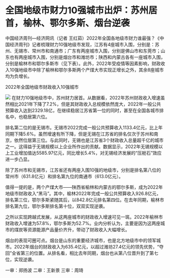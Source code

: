 # 全国地级市财力10强城市出炉：苏州居首，榆林、鄂尔多斯、烟台逆袭

中国经济周刊—经济网讯（记者
王红茹）2022年全国各地级市财力谁最强？《中国经济周刊》记者梳理财力10强地级市发现，江苏有4座城市入围，分别是：苏州、无锡市、常州市和南通市；广东有两座城市入围，分别是佛山市和东莞市；山东也有两座城市入围，分别是烟台市和潍坊市；陕西和内蒙古各有一座城市入围，分别是榆林市和鄂尔多斯市（见下表）。此外，2022年受疫情等因素影响，财政收入10强地级市中除了榆林和鄂尔多斯两个产煤大市实现正增长之外，其余8座城市均为负增长。

2022年全国地级市财政收入10强城市

![](https://inews.gtimg.com/om_bt/OPZpDP-RJOCRX9pkFHDDRrpM-79t0B6aePFm77RjcewsgAA/1000)
在财力10强地级市中，苏州财力居首。从数据看，2022年苏州财政收入增速虽然相比2021年下降了7.2%，但是其财政收入总规模依然庞大，2022年一般公共预算收入达到2329.18亿，在继续稳居江苏省第一位的同时，甚至在全国各城市排名中，也稳居第六位。

排名第二位的是无锡市。无锡市2022完成一般公共预算收入1133.4亿元，比上年同期下降5.6%。虽然增速有所下降，但是无锡在江苏省的排名仅次于苏州和南京，依然位居第三位。与此同时，无锡也是江苏省3个财政收入总量超千亿的城市之一。这得益于无锡规模以上企业所作出的贡献。数据显示，2022年无锡规模以上工业增加值达5585.97亿元，同比增长5.4%，对无锡经济发展的“压舱石”效应进一步凸显。

除了苏州市和无锡市，江苏省还有两座入围10强的地级市，分别是排名第八位的常州市（631.8亿元）和排名第九位的南通市（613.0亿元）。

值得一提的是，两个产煤大市——陕西省榆林和内蒙古的鄂尔多斯，成为2022年地级市财政收入“黑马”。其中，榆林2022年完成一般公共预算收入926.8亿元，排名第三位，鄂尔多斯紧随其后，以842.8亿元排名第四位。在去年同期，榆林市排名第九位，鄂尔多斯排名第十位，双双实现逆袭。

之所以实现跨越式发展，从这两座城市的财政收入增速可见一斑。2022年榆林市财政收入增速为57.8%，鄂尔多斯为52.7%。业内分析认为，主要是因为这两座城市的煤炭等资源能源产品量价齐升，带动了财政收入大幅增长。

烟台的表现可圈可点。烟台是山东的重要经济城市，也是北方地级市中的领军城市。2022年烟台的财政收入为635.4亿元，以超过潍坊27.4亿元的领先优势，“夺回”全省第三的位置。从排名看，相比去年同期，烟台也从第八位晋升到了第七位，实现逆袭。

一审：郑扬波 二审：王新景 三审：周琦

